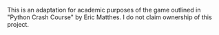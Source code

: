 This is an adaptation for academic purposes of the game outlined in "Python Crash Course" by Eric Matthes. I do not claim ownership of this project.

